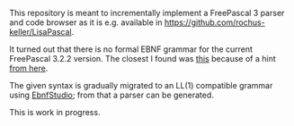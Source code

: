 This repository is meant to incrementally implement a FreePascal 3 parser and code browser as it is e.g. available in https://github.com/rochus-keller/LisaPascal.

It turned out that there is no formal EBNF grammar for the current FreePascal 3.2.2 version. The closest I found was [this](https://github.com/graemeg/fpGUI/blob/master/docs/fpc_lang_ref.ipf) because of a hint [from here](https://forum.lazarus.freepascal.org/index.php?topic=33853.0).

The given syntax is gradually migrated to an LL(1) compatible grammar using [EbnfStudio](https://github.com/rochus-keller/EbnfStudio); from that a parser can be generated.

This is work in progress.
